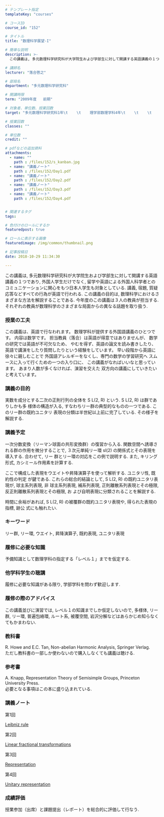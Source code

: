 ```yaml
---
# テンプレート指定
templateKey: "courses"

# コースID
course_id: "152"

# タイトル
title: "数理科学展望-I"

# 簡単な説明
description: >-
  この講義は, 多元数理科学研究科が大学院生および学部生に対して開講する英語講義の１つであり, 外国人学生だけでなく, 留学や英語による外国人科学者とのコミュニケーションに関心をもつ日本人学生も対象とし...

# 講師名
lecturer: "落合啓之"

# 部局名
department: "多元数理科学研究科"

# 開講時限
term: "2009年度	前期"

# 対象者、単位数、授業回数
target: "多元数理科学研究科1年\t    \t    理学部数理学科4年\t    \t    \t    \t    2単位、週1回全15回"

# 授業回数
classes: ""

# 単位数
credit: ""

# pdfなどの追加資料
attachments: 
  - name: "" 
    path : /files/152/s_kanban.jpg
  - name: "講義ノート" 
    path : /files/152/Day1.pdf
  - name: "講義ノート" 
    path : /files/152/Day2.pdf
  - name: "講義ノート" 
    path : /files/152/Day3.pdf
  - name: "講義ノート" 
    path : /files/152/Day4.pdf


# 関連するタグ
tags:

# 色付けのロールにするか
featuredpost: true

# ロールに表示する画像
featuredimage: /img/common/thumbnail.png

# 記事投稿日
date: 2018-10-29 11:34:30

---
```

この講義は, 多元数理科学研究科が大学院生および学部生に対して開講する英語講義の１つであり, 外国人学生だけでなく, 留学や英語による外国人科学者とのコミュニケーションに関心をもつ日本人学生も対象としている. 講義, 宿題, 質疑応答などすべての行為が英語で行われる. この講義の目的は, 数理科学におけるさまざまな方法を解説することである. 今年度のこの講義は３人の教員が担当する. それぞれの教員が数理科学のさまざまな局面からの異なる話題を取り扱う.
### 授業の工夫

この講義は、英語で行なわれます。 数理学科が提供する外国語講義のひとつです。 内容は数学です。 担当教員（落合）は英語が得意ではありませんが、 数学の研究では英語が不可欠なため、 やむを得ず、英語の論文を読み書きしたり、 英語で講演をしたり質問したりという経験をしています。 早い段階から英語に徐々に親しむことで 外国語アレルギーをなくし、専門の数学の学習研究へ スムースに入って行くための一つの入り口に、 この講義がなればいいなと思っています。 あまり人数が多くなければ、演習を交えた 双方向の講義にしていきたいと考えています。

### 講義の目的

実数を成分とする二次の正則行列の全体を S L(2, R) という. S L(2, R) は群でありしかも多 様体の構造が入る, すなわちリー群の典型的なものの一つである. このリー群の既約ユニタリ 表現の分類は半世紀以上前に完了している. その様子を解説する. 

### 講義予定

一次分数変換（リーマン球面の共形変換群）の復習から入る. 関数空間へ誘導される群の作用を微分することで, ３次元単純リー環 sl(2) の関係式とその表現を導入する. 合わせて, リー 群とリー環の対応をこの例で説明する. また, キリング形式, カシミール作用素を計算する. 

ここで構成した表現をウエイトや昇降演算子を使って解析する. ユニタリ性, 既約性の判定 が鍵である. これらの総合的結論として, S L(2, R) の既約ユニタリ表現が, 球主系列表現, 非 球主系列表現, 補系列表現, 正則離散系列表現とその極限, 反正則離散系列表現とその極限, お よび自明表現に分類されることを解説する. 

時間に余裕があれば, S L(2, R) の被覆群の既約ユニタリ表現や, 得られた表現の指標, 跡公 式にも触れたい. 

### キーワード

リー群, リー環, ウエイト, 昇降演算子, 既約表現, ユニタリ表現

### 履修に必要な知識

予備知識として数理学科の指定する「レベル１」までを仮定する.

### 他学科学生の聴講

履修に必要な知識がある限り, 学部学科を問わず歓迎します.

### 履修の際のアドバイス

この講義並びに演習では, レベル１の知識までしか仮定しないので, 多様体, リー群, リー環, 普遍包絡環, ルート系, 被覆空間, 岩沢分解などはあらかじめ知らなく てもかまわない.

### 教科書

R. Howe and E.C. Tan, Non-abelian Harmonic Analysis, Springer Verlag.  
ただし教科書の一部しか使わないので購入しなくても講義は聴ける.

### 参考書

A. Knapp, Representation Theory of Semisimple Groups, Princeton University Press.  
必要となる事項はこの本に盛り込まれている.

### 講義ノート

第1回


[Leibniz rule](/files/152/Day1.pdf) 

第2回


[Linear fractional transformations](/files/152/Day2.pdf) 

第3回


[Representation](/files/152/Day3.pdf) 

第4回


[Unitary representation](/files/152/Day4.pdf) 

### 成績評価

授業参加（出席）と課題提出（レポート）を総合的に評価して行なう.
